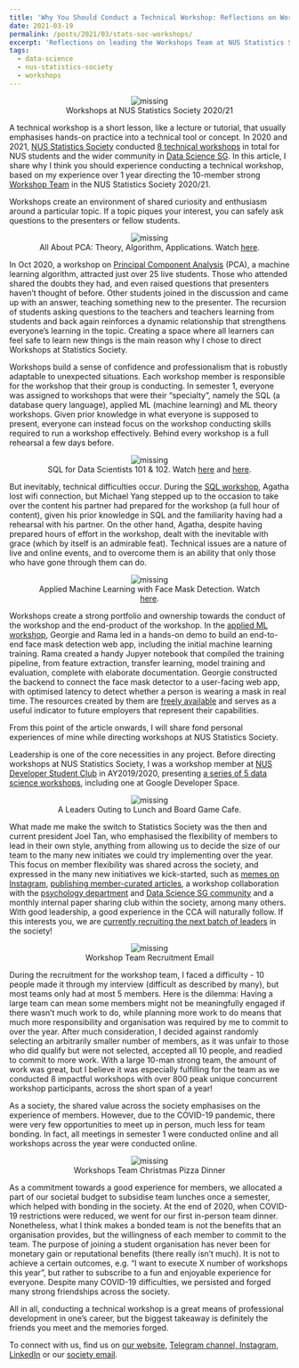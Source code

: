 ```yaml
---
title: 'Why You Should Conduct a Technical Workshop: Reflections on Workshops at NUS Statistics Society'
date: 2021-03-19
permalink: /posts/2021/03/stats-soc-workshops/
excerpt: 'Reflections on leading the Workshops Team at NUS Statistics Society AY2020/21.'
tags:
  - data-science
  - nus-statistics-society
  - workshops
---
```


<figure align="center">
    <img src="/images/technical-workshop/workshops.png" alt='missing' />
    <figcaption align="center">Workshops at NUS Statistics Society 2020/21</figcaption>
</figure>

A technical workshop is a short lesson, like a lecture or tutorial, that usually emphasises hands-on practice into a technical tool or concept. In 2020 and 2021, <a href="https://sites.google.com/view/nusstatisticssociety/">NUS Statistics Society</a> conducted <a href="https://sites.google.com/view/nusstatisticssociety/workshops">8 technical workshops</a> in total for NUS students and the wider community in <a href="https://datascience.sg/">Data Science SG</a>. In this article, I share why I think you should experience conducting a technical workshop, based on my experience over 1 year directing the 10-member strong <a href="https://sites.google.com/view/nusstatisticssociety/about/about-workshops">Workshop Team</a> in the NUS Statistics Society 2020/21.

Workshops create an environment of shared curiosity and enthusiasm around a particular topic. If a topic piques your interest, you can safely ask questions to the presenters or fellow students.

<figure align="center">
    <img src="/images/technical-workshop/pca-peng.jpg" alt='missing' />
    <figcaption align="center">All About PCA: Theory, Algorithm, Applications. Watch <a href="https://sites.google.com/view/nusstatisticssociety/workshops/all-about-pca-theory-algorithm-application">here</a>.</figcaption>
</figure>

In Oct 2020, a workshop on <a href="https://sites.google.com/view/nusstatisticssociety/workshops/all-about-pca-theory-algorithm-application">Principal Component Analysis</a> (PCA), a machine learning algorithm, attracted just over 25 live students. Those who attended shared the doubts they had, and even raised questions that presenters haven’t thought of before. Other students joined in the discussion and came up with an answer, teaching something new to the presenter. The recursion of students asking questions to the teachers and teachers learning from students and back again reinforces a dynamic relationship that strengthens everyone’s learning in the topic. Creating a space where all learners can feel safe to learn new things is the main reason why I chose to direct Workshops at Statistics Society.

Workshops build a sense of confidence and professionalism that is robustly adaptable to unexpected situations. Each workshop member is responsible for the workshop that their group is conducting. In semester 1, everyone was assigned to workshops that were their “specialty”, namely the SQL (a database query language), applied ML (machine learning) and ML theory workshops. Given prior knowledge in what everyone is supposed to present, everyone can instead focus on the workshop conducting skills required to run a workshop effectively. Behind every workshop is a full rehearsal a few days before.

<figure align="center">
    <img src="/images/technical-workshop/sql-agatha.png" alt='missing' />
    <figcaption align="center">SQL for Data Scientists 101 & 102. Watch <a href="https://sites.google.com/view/nusstatisticssociety/workshops/sql-for-data-scientists-101">here</a> and <a href="https://sites.google.com/view/nusstatisticssociety/workshops/sql-for-data-scientists-102">here</a>.</figcaption>
</figure>

But inevitably, technical difficulties occur. During the <a href="https://sites.google.com/view/nusstatisticssociety/workshops/sql-for-data-scientists-101">SQL workshop</a>, Agatha lost wifi connection, but Michael Yang stepped up to the occasion to take over the content his partner had prepared for the workshop (a full hour of content), given his prior knowledge in SQL and the familiarity having had a rehearsal with his partner. On the other hand, Agatha, despite having prepared hours of effort in the workshop, dealt with the inevitable with grace (which by itself is an admirable feat). Technical issues are a nature of live and online events, and to overcome them is an ability that only those who have gone through them can do.

<figure align="center">
    <img src="/images/technical-workshop/facemask-georgie.png" alt='missing' />
    <figcaption align="center">Applied Machine Learning with Face Mask Detection. Watch <a href="https://sites.google.com/view/nusstatisticssociety/workshops/applied-machine-learning-for-face-mask-detection">here</a>.</figcaption>
</figure>

Workshops create a strong portfolio and ownership towards the conduct of the workshop and the end-product of the workshop. In the <a href="https://sites.google.com/view/nusstatisticssociety/workshops/applied-machine-learning-for-face-mask-detection">applied ML workshop</a>, Georgie and Rama led in a hands-on demo to build an end-to-end face mask detection web app, including the initial machine learning training. Rama created a handy Jupyer notebook that compiled the training pipeline, from feature extraction, transfer learning, model training and evaluation, complete with elaborate documentation. Georgie constructed the backend to connect the face mask detector to a user-facing web app, with optimised latency to detect whether a person is wearing a mask in real time. The resources created by them are <a href="https://github.com/geoboom/facemask-workshop">freely available</a> and serves as a useful indicator to future employers that represent their capabilities.

From this point of the article onwards, I will share fond personal experiences of mine while directing workshops at NUS Statistics Society.

Leadership is one of the core necessities in any project. Before directing workshops at NUS Statistics Society, I was a workshop member at <a href="https://dsc.comp.nus.edu.sg/">NUS Developer Student Club</a> in AY2019/2020, presenting <a href="https://www.youtube.com/playlist?list=PLiAp0_yuG0tY3bldy2K3L3s5XZmlmy8Gu">a series of 5 data science workshops</a>, including one at Google Developer Space.

<figure align="center">
    <img src="/images/technical-workshop/leaders.jpg" alt='missing' />
    <figcaption align="center">A Leaders Outing to Lunch and Board Game Cafe.</figcaption>
</figure>

What made me make the switch to Statistics Society was the then and current president Joel Tan, who emphasised the flexibility of members to lead in their own style, anything from allowing us to decide the size of our team to the many new initiates we could try implementing over the year. This focus on member flexibility was shared across the society, and expressed in the many new initiatives we kick-started, such as <a href="https://www.instagram.com/nusstatssoc/">memes on Instagram</a>, <a href="https://sites.google.com/view/nusstatisticssociety/articles">publishing member-curated articles</a>, a workshop collaboration with the <a href="https://sites.google.com/view/nusstatisticssociety/workshops/effective-data-visualization">psychology department</a> and <a href="https://datascience.sg/">Data Science SG community</a> and a monthly internal paper sharing club within the society, among many others. With good leadership, a good experience in the CCA will naturally follow. If this interests you, we are <a href="https://nus.campuslabs.com/engage/submitter/form/start/473251">currently recruiting the next batch of leaders</a> in the society!

<figure align="center">
    <img src="/images/technical-workshop/workshop-interview.png" alt='missing' />
    <figcaption align="center">Workshop Team Recruitment Email</figcaption>
</figure>

During the recruitment for the workshop team, I faced a difficulty - 10 people made it through my interview (difficult as described by many), but most teams only had at most 5 members. Here is the dilemma: Having a large team can mean some members might not be meaningfully engaged if there wasn’t much work to do, while planning more work to do means that much more responsibility and organisation was required by me to commit to over the year. After much consideration, I decided against randomly selecting an arbitrarily smaller number of members, as it was unfair to those who did qualify but were not selected, accepted all 10 people, and readied to commit to more work. With a large 10-man strong team, the amount of work was great, but I believe it was especially fulfilling for the team as we conducted 8 impactful workshops with over 800 peak unique concurrent workshop participants, across the short span of a year!

As a society, the shared value across the society emphasises on the experience of members. However, due to the COVID-19 pandemic, there were very few opportunities to meet up in person, much less for team bonding. In fact, all meetings in semester 1 were conducted online and all workshops across the year were conducted online.

<figure align="center">
    <img src="/images/technical-workshop/team-dinner.png" alt='missing' />
    <figcaption align="center">Workshops Team Christmas Pizza Dinner</figcaption>
</figure>

As a commitment towards a good experience for members, we allocated a part of our societal budget to subsidise team lunches once a semester, which helped with bonding in the society. At the end of 2020, when COVID-19 restrictions were reduced, we went for our first in-person team dinner. Nonetheless, what I think makes a bonded team is not the benefits that an organisation provides, but the willingness of each member to commit to the team. The purpose of joining a student organisation has never been for monetary gain or reputational benefits (there really isn’t much). It is not to achieve a certain outcomes, e.g. “I want to execute X number of workshops this year”, but rather to subscribe to a fun and enjoyable experience for everyone. Despite many COVID-19 difficulties, we persisted and forged many strong friendships across the society.

All in all, conducting a technical workshop is a great means of professional development in one’s career, but the biggest takeaway is definitely the friends you meet and the memories forged.

To connect with us, find us on <a href="http://sites.google.com/view/nusstatisticssociety">our website</a>, <a href="http://tinyurl.com/StatsTele">Telegram channel, <a href="http://tinyurl.com/StatsTele">Instagram</a>, <a href="http://linkedin.com/company/nusstatssoc/">LinkedIn</a> or our <a href="mailto:statistics.society@u.nus.edu">society email</a>.